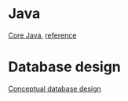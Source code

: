 # Java

[Core Java](https://dzone.com/refcardz/core-java?chapter=2), [reference](https://cheatography.com/tag/java)

# Database design

[Conceptual database design](https://cheatography.com/natalie-moore/cheat-sheets/conceptual-database-design)